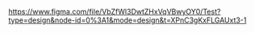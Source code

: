  https://www.figma.com/file/VbZfWl3DwtZHxVqVBwyOY0/Test?type=design&node-id=0%3A1&mode=design&t=XPnC3gKxFLGAUxt3-1
